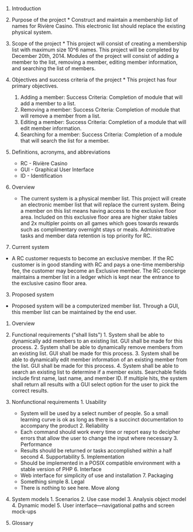 1. Introduction
  1. Purpose of the project
    * Construct and maintain a membership list of names for Rivi&egrave;re Casino.  This electronic list should replace the existing physical system.
  2. Scope of the project
    * This project will consist of creating a membership list with maximum size 10^6 names.  This project will be completed by December 20th, 2014.  Modules of the project will consist of adding a member to the list, removing a member, editing member information, and searching the list of members.
  3. Objectives and success criteria of the project
    * This project has four primary objectives.
        1. Adding a member: Success Criteria: Completion of module that will add a member to a list.
        2. Removing a member: Success Criteria: Completion of module that will remove a member from a list.
        3. Editing a member: Success Criteria: Completion of a module that will edit member information.
        4. Searching for a member: Success Criteria: Completion of a module that will search the list for a member.
  4. Definitions, acronyms, and abbreviations
        * RC - Rivi&egrave;re Casino
        * GUI - Graphical User Interface
        * ID - Identification
  5. Overview
     * The current system is a physical member list.  This project will create an electronic member list that will replace the current system.  Being a member on this list means having access to the exclusive floor area.  Included on this exclusive floor area are higher stake tables and 2x multipler points on all games which goes towards rewards such as complimentary overnight stays or meals.  Administrative tasks and member data retention is top priority for RC.

2. Current system
  * A RC customer requests to become an exclusive member.  If the RC customer is in good standing with RC and pays a one-time membership fee, the customer may become an Exclusive member.  The RC concierge maintains a member list in a ledger which is kept near the entrance to the exclusive casino floor area.

3. Proposed system
  * Proposed system will be a computerized member list.  Through a GUI, this member list can be maintained by the end user.
  1. Overview

  2. Functional requirements ("shall lists")
    1. System shall be able to dynamically add members to an existing list.  GUI shall be made for this process.
    2. System shall be able to dynamically remove members from an existing list.  GUI shall be made for this process.
    3. System shall be able to dynamically edit member information of an existing member from the list.  GUI shall be made for this process.
    4. System shall be able to search an existing list to determine if a member exists.  Searchable fields include first name, last name, and member ID.  If multiple hits, the system shall return all results with a GUI select option for the user to pick the correct results.

  3. Nonfunctional requirements
    1. Usability
      * System will be used by a select number of people. So a small learning curve is ok as long as there is a succinct documentation to accompany the product
    2. Reliability
      * Each command should work every time or report easy to decipher errors that allow the user to change the input where necessary
    3. Performance
      * Results should be returned or tasks accomplished within a half second
    4. Supportability
    5. Implementation
      * Should be implemented in a POSIX compatible environment with a stable version of PHP
    6. Interface
      * Web interface for simplicity of use and installation
    7. Packaging
      * Something simple
    8. Legal
      * There is nothing to see here. Move along

  4. System models
    1. Scenarios
    2. Use case model
    3. Analysis object model
    4. Dynamic model
    5. User interface—navigational paths and screen mock-ups

4. Glossary
